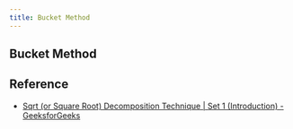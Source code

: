 ```yaml
---
title: Bucket Method
---
```


## Bucket Method


## Reference
* [Sqrt \(or Square Root\) Decomposition Technique \| Set 1 \(Introduction\) \- GeeksforGeeks](https://www.geeksforgeeks.org/sqrt-square-root-decomposition-technique-set-1-introduction/)
